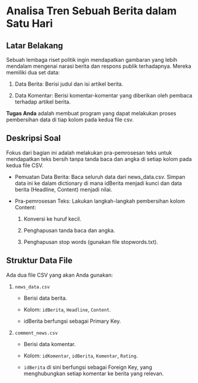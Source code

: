 # Analisa Tren Sebuah Berita dalam Satu Hari

## Latar Belakang

Sebuah lembaga riset politik ingin mendapatkan gambaran yang lebih mendalam mengenai narasi berita dan respons publik terhadapnya. Mereka memiliki dua set data:

1. Data Berita: Berisi judul dan isi artikel berita.

2. Data Komentar: Berisi komentar-komentar yang diberikan oleh pembaca terhadap artikel berita.

**Tugas Anda** adalah membuat program yang dapat melakukan proses pembersihan data di tiap kolom pada kedua file csv.

## Deskripsi Soal

Fokus dari bagian ini adalah melakukan pra-pemrosesan teks untuk mendapatkan teks bersih tanpa tanda baca dan angka di setiap kolom pada kedua file CSV.

- Pemuatan Data Berita: Baca seluruh data dari news_data.csv. Simpan data ini ke dalam dictionary di mana idBerita menjadi kunci dan data berita (Headline, Content) menjadi nilai.

- Pra-pemrosesan Teks: Lakukan langkah-langkah pembersihan kolom Content:

  1. Konversi ke huruf kecil.

  2. Penghapusan tanda baca dan angka.

  3. Penghapusan stop words (gunakan file stopwords.txt).

## Struktur Data File

Ada dua file CSV yang akan Anda gunakan:

1. `news_data.csv`

   - Berisi data berita.

   - Kolom: `idBerita`, `Headline`, `Content`.

   - idBerita berfungsi sebagai Primary Key.

2. `comment_news.csv`

   - Berisi data komentar.

   - Kolom: `idKomentar`, `idBerita`, `Komentar`, `Rating`.

   - `idBerita` di sini berfungsi sebagai Foreign Key, yang menghubungkan setiap komentar ke berita yang relevan.
